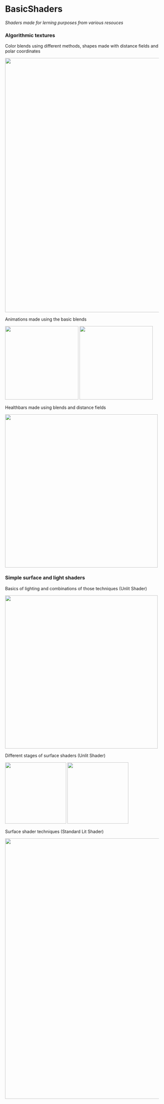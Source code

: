 # BasicShaders

*Shaders made for lerning purposes from various resouces*

### Algorithmic textures

Color blends using different methods, shapes made with distance fields and polar coordinates

<img src="https://user-images.githubusercontent.com/31730144/144705012-052e7070-2780-4eef-b5b2-7a429acebe53.png" width="830"> 

Animations made using the basic blends

<img src= "https://user-images.githubusercontent.com/31730144/141815397-892c21db-23ff-4555-a92e-dd4a9f8746d1.gif" height="240"> <img src="https://user-images.githubusercontent.com/31730144/141813667-411033c8-dbe7-4ed5-a774-fa4ca2e948eb.gif" height="240">

Healthbars made using blends and distance fields

<img src="https://user-images.githubusercontent.com/31730144/141803049-17c5293e-0763-4423-9787-e86a6ac55bd2.png" width="500">

### Simple surface and light shaders 

Basics of lighting and combinations of those techniques (Unlit Shader)

<img src="https://user-images.githubusercontent.com/31730144/141802731-26fee683-793e-4559-afe3-168aaa8cfe9f.png" width="500">
 
Different stages of surface shaders (Unlit Shader)

<img src="https://user-images.githubusercontent.com/31730144/143615523-c071eb77-ec03-4967-a4a1-8d48f98dec58.png" height="200"> <img src="https://user-images.githubusercontent.com/31730144/143614876-26b1904a-d84b-461b-83c0-fd4610699320.png" height="200">

Surface shader techniques (Standard Lit Shader)

<img src="https://user-images.githubusercontent.com/31730144/144711126-f857e462-2370-40e5-a62e-b9ce17c90b8d.png" width="850">

